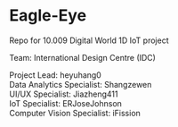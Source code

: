 # Eagle-Eye

Repo for 10.009 Digital World 1D IoT project

Team: International Design Centre (IDC)

Project Lead: heyuhang0  
Data Analytics Specialist: Shangzewen  
UI/UX Specialist: Jiazheng411  
IoT Specialist: ERJoseJohnson  
Computer Vision Specialist: iFission  